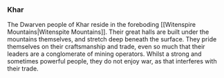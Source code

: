 ### Khar

The Dwarven people of Khar reside in the foreboding [[Witenspire Mountains|Witenspite Mountains]]. Their great halls are built under the mountains themselves, and stretch deep beneath the surface.
They pride themselves on their craftsmanship and trade, even so much that their leaders are a conglomerate of mining operators.
Whilst a strong and sometimes powerful people, they do not enjoy war, as that interferes with their trade.
